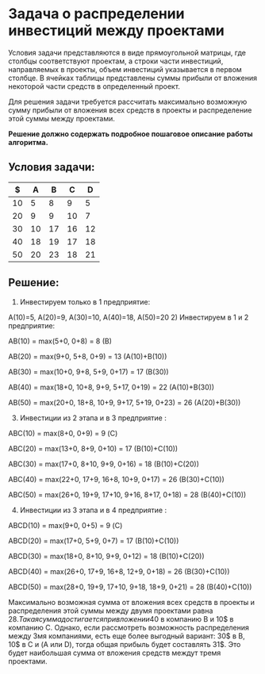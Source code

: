# Задача о распределении инвестиций между проектами
Условия задачи представляются в виде прямоугольной матрицы, где столбцы соответствуют проектам, а строки части инвестиций, направляемых в проекты, объем инвестиций указывается в первом столбце. В ячейках таблицы представлены суммы прибыли от вложения некоторой части средств в определенный проект.

Для решения задачи требуется рассчитать максимально возможную сумму прибыли от вложения всех средств в проекты и распределение этой суммы между проектами.

**Решение должно содержать подробное пошаговое описание работы алгоритма.**
## Условия задачи:
| $   | A   | B   | C   | D   |
|-----|-----|-----|-----|-----|
| 10  | 5   | 8   | 9   | 5   |
| 20  | 9   | 9   | 10  | 7   |
| 30  | 10  | 17  | 16  | 12  |
| 40  | 18  | 19  | 17  | 18  |
| 50  | 20  | 23  | 18  | 21  |
## Решение:
1) Инвестируем только в 1 предприятие:

A(10)=5, A(20)=9, A(30)=10, A(40)=18, A(50)=20
2) Инвестируем в 1 и 2 предприятие:

AB(10) = max(5+0, 0+8) = 8 (B)

AB(20) = max(9+0, 5+8, 0+9) = 13 (A(10)+B(10))

AB(30) = max(10+0, 9+8, 5+9, 0+17) = 17 (B(30))

AB(40) = max(18+0, 10+8, 9+9, 5+17, 0+19) = 22 (A(10)+B(30))

AB(50) = max(20+0, 18+8, 10+9, 9+17, 5+19, 0+23) = 26 (A(20)+B(30))

3) Инвестиции из 2 этапа и в 3 предприятие : 

ABС(10) = max(8+0, 0+9) = 9 (С)

ABС(20) = max(13+0, 8+9, 0+10) = 17 (B(10)+C(10))

ABС(30) = max(17+0, 8+10, 9+9, 0+16) = 18 (B(10)+C(20))

ABС(40) = max(22+0, 17+9, 16+8, 10+9, 0+17) = 26 (B(30)+C(10))

ABС(50) = max(26+0, 19+9, 17+10, 9+16, 8+17, 0+18) = 28 (B(40)+C(10))

4) Инвестиции из 3 этапа и в 4 предприятие :

ABСD(10) = max(9+0, 0+5) = 9 (С)

ABСD(20) = max(17+0, 5+9, 0+7) = 17 (B(10)+C(10))

ABСD(30) = max(18+0, 8+10, 9+9, 0+12) = 18 (B(10)+C(20))

ABСD(40) = max(26+0, 17+9, 16+8, 12+9, 0+18) = 26 (B(30)+C(10))

ABСD(50) = max(28+0, 19+9, 17+10, 9+18, 18+9, 0+21) = 28 (B(40)+C(10))

Максимально возможная сумма от вложения всех средств в проекты и распределения этой суммы между двумя проектами равна 28$. Такая сумма достигается при вложении 40$ в компанию B и 10$ в компанию С. Однако, если рассмотреть возможность распределения между 3мя компаниями, есть еще более выгодный вариант: 30$ в B, 10$ в C и (A или D), тогда общая прибыль будет составлять 31$. Это будет наибольшая сумма от вложения средств междут тремя проектами.